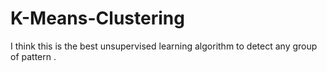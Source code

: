 # K-Means-Clustering
I think this is the best unsupervised learning algorithm to detect any group of pattern . 
